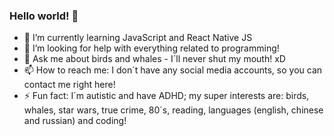 ### Hello world! 👋

- 🌱 I’m currently learning JavaScript and React Native JS
- 🤔 I’m looking for help with everything related to programming!
- 💬 Ask me about birds and whales - I´ll never shut my mouth! xD
- 📫 How to reach me: I don´t have any social media accounts, so you can contact me right here!
- ⚡ Fun fact: I´m autistic and have ADHD; my super interests are: birds, whales, star wars, true crime, 80´s, reading, languages (english, chinese and russian) and coding! 

